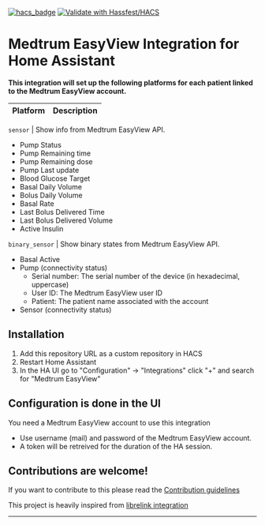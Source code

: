 [![hacs_badge](https://img.shields.io/badge/HACS-Custom-41BDF5.svg)](https://github.com/hacs/integration)
[![Validate with Hassfest/HACS](https://github.com/sapk/medtrum-easyview/actions/workflows/validate.yml/badge.svg)](https://github.com/sapk/medtrum-easyview/actions/workflows/validate.yml)

# Medtrum EasyView Integration for Home Assistant

[integration_medtrum-easyview]: https://github.com/sapk/medtrum-easyview.git

**This integration will set up the following platforms for each patient linked to the Medtrum EasyView account.**

Platform | Description
-- | --

`sensor` | Show info from Medtrum EasyView API.
- Pump Status
- Pump Remaining time
- Pump Remaining dose
- Pump Last update
- Blood Glucose Target
- Basal Daily Volume
- Bolus Daily Volume
- Basal Rate
- Last Bolus Delivered Time
- Last Bolus Delivered Volume
- Active Insulin

`binary_sensor` | Show binary states from Medtrum EasyView API.
- Basal Active
- Pump (connectivity status)
    - Serial number: The serial number of the device (in hexadecimal, uppercase)
    - User ID: The Medtrum EasyView user ID
    - Patient: The patient name associated with the account
- Sensor (connectivity status)

## Installation

1. Add this repository URL as a custom repository in HACS
2. Restart Home Assistant
3. In the HA UI go to "Configuration" -> "Integrations" click "+" and search for "Medtrum EasyView"

## Configuration is done in the UI

You need a Medtrum EasyView account to use this integration

- Use username (mail) and password of the Medtrum EasyView account.
- A token will be retreived for the duration of the HA session.


## Contributions are welcome!

If you want to contribute to this please read the [Contribution guidelines](CONTRIBUTING.md)


This project is heavily inspired from [librelink integration](https://github.com/gillesvs/librelink.git)
***
